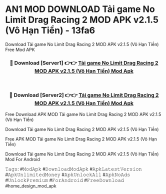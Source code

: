 # AN1 MOD DOWNLOAD Tải game No Limit Drag Racing 2 MOD APK v2.1.5 (Vô Hạn Tiền) - 13fa6
Download Tải game No Limit Drag Racing 2 MOD APK v2.1.5 (Vô Hạn Tiền) Free Mod APK

<div align="center">
<h3>🔴 Download [Server1] 👉👉 <a href="https://apk-comot.site?title=Tải_game_No_Limit_Drag_Racing_2_MOD_APK_v2.1.5_(Vô_Hạn_Tiền)">Tải game No Limit Drag Racing 2 MOD APK v2.1.5 (Vô Hạn Tiền) Mod Apk</a></h3><br>

<h3>🔴 Download [Server2] 👉👉 <a href="https://apk-comot.site?title=Tải_game_No_Limit_Drag_Racing_2_MOD_APK_v2.1.5_(Vô_Hạn_Tiền)">Tải game No Limit Drag Racing 2 MOD APK v2.1.5 (Vô Hạn Tiền) Mod Apk</a></h3>
</div>


Free Download APK MOD Tải game No Limit Drag Racing 2 MOD APK v2.1.5 (Vô Hạn Tiền)

Download Tải game No Limit Drag Racing 2 MOD APK v2.1.5 (Vô Hạn Tiền) 

Free APK MOD Tải game No Limit Drag Racing 2 MOD APK v2.1.5 (Vô Hạn Tiền) 

Download Tải game No Limit Drag Racing 2 MOD APK v2.1.5 (Vô Hạn Tiền) Mod For Android

𝚃𝚊𝚐𝚜: #𝙼𝚘𝚍𝙰𝚙𝚔 #𝙳𝚘𝚠𝚗𝚕𝚘𝚊𝚍𝙼𝚘𝚍𝙰𝚙𝚔 #𝙰𝚙𝚔𝙻𝚊𝚝𝚎𝚜𝚝𝚅𝚎𝚛𝚜𝚒𝚘𝚗 #𝙰𝚙𝚔𝚄𝚗𝚕𝚒𝚖𝚒𝚝𝚎𝚍𝙼𝚘𝚗𝚎𝚢 #𝙰𝚙𝚔𝚄𝚗𝚕𝚘𝚌𝚔𝙰𝚕𝚕 #𝙰𝚙𝚔𝙽𝚘𝙰𝚍𝚜 #𝚄𝚗𝚕𝚘𝚌𝚔𝙿𝚛𝚎𝚖𝚒𝚞𝚖 #𝙵𝚘𝚛𝙰𝚗𝚍𝚛𝚘𝚒𝚍 #𝙵𝚛𝚎𝚎𝙳𝚘𝚠𝚗𝚕𝚘𝚊𝚍 #home_design_mod_apk